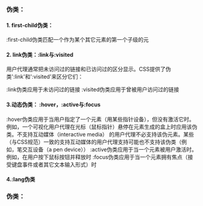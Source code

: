 
<h3>伪类：</h3>
<h4>1. first-child伪类：</h4>
:first-child伪类匹配一个作为某个其它元素的第一个子级的元

<h4>2. link伪类：:link与:visited</h4>
用户代理通常把未访问过的链接和已访问过的区分显示。CSS提供了伪类':link'和':visited'来区分它们：

:link伪类应用于未访问过的链接
:visited伪类应用于曾被用户访问过的链接

<h4>3.动态伪类： :hover，:active与:focus</h4>
:hover伪类应用于当用户指定了一个元素（用某些指针设备），但没有激活它时。例如，一个可视化用户代理在光标（鼠标指针）悬停在元素生成的盒上时应用该伪类。不支持互动媒体（interactive media） 的用户代理不必支持该伪元素。某些（与CSS规范）一致的支持互动媒体的用户代理支持可能也不支持该伪类（例如，笔交互设备（a pen device））
:active伪类应用于当一个元素被用户激活时。例如，在用户按下鼠标按钮并释放时
:focus伪类应用于当一个元素拥有焦点（接受键盘事件或者其它文本输入形式）时
<h4>4.:lang伪类</h4>

<h3>伪类：</h3>




